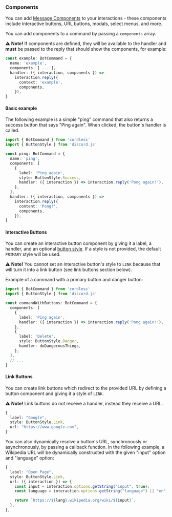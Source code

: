 ### Components

You can add [Message Components](https://discord.com/developers/docs/interactions/message-components) to your interactions - these components include interactive buttons, URL buttons, modals, select menus, and more.

You can add components to a command by passing a `components` array.

⚠️ **Note!** If components are defined, they will be available to the handler and **must** be passed to the reply that should show the components, for example:

```ts
const example: BotCommand = {
  name: 'example',
  components: [ ... ],
  handler: ({ interaction, components }) =>
    interaction.reply({
      context: 'example',
      components,
    }),
}
```

#### Basic example

The following example is a simple "ping" command that also returns a success button that says "Ping again". When clicked, the button's handler is called.

```ts
import { BotCommand } from 'cordless'
import { ButtonStyle } from 'discord.js'

const ping: BotCommand = {
  name: 'ping',
  components: [
    {
      label: 'Ping again',
      style: ButtonStyle.Success,
      handler: ({ interaction }) => interaction.reply('Pong again!'),
    },
  ],
  handler: ({ interaction, components }) =>
    interaction.reply({
      content: 'Pong!',
      components,
    }),
}
```

#### Interactive Buttons

You can create an interactive button component by giving it a label, a handler, and an optional [button style](https://discord.com/developers/docs/interactions/message-components#button-object-button-styles). If a style is not provided, the default `PRIMARY` style will be used.

⚠️ **Note!** You cannot set an interactive button's style to `LINK` because that will turn it into a link button (see link buttons section below).

Example of a command with a primary button and danger button:

```ts
import { BotCommand } from 'cordless'
import { ButtonStyle } from 'discord.js'

const commandWithButtons: BotCommand = {
  components: [
    {
      label: 'Ping again',
      handler: ({ interaction }) => interaction.reply('Pong again!'),
    },
    {
      label: 'Delete',
      style: ButtonStyle.Danger,
      handler: doDangerousThings,
    },
  ],
  // ...
}
```

#### Link Buttons

You can create link buttons which redirect to the provided URL by defining a button component and giving it a style of `LINK`.

⚠️ **Note!** Link buttons do not receive a handler, instead they receive a URL.

```ts
{
  label: "Google",
  style: ButtonStyle.Link,
  url: "https://www.google.com",
}
```

You can also dynamically resolve a button's URL, synchronously or asynchronously, by passing a callback function. In the following example, a Wikipedia URL will be dynamically constructed with the given "input" option and "language" option:

```ts
{
  label: "Open Page",
  style: ButtonStyle.Link,
  url: ({ interaction }) => {
    const input = interaction.options.getString("input", true);
    const language = interaction.options.getString("language") || "en";

    return `https://${lang}.wikipedia.org/wiki/${input}`;
  },
},
```
